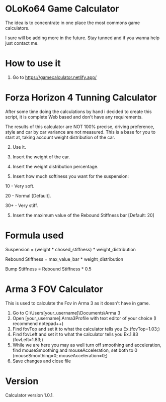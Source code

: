 # OLoKo64 Game Calculator
The idea is to concentrate in one place the most commons game calculators. 

I sure will be adding more in the future. Stay tunned and if you wanna help just contact me.

# How to use it
1. Go to https://gamecalculator.netlify.app/


# Forza Horizon 4 Tunning Calculator

After some time doing the calculations by hand i decided to create this script, it is complete Web based and don't have any requirements.

The results of this calculator are NOT 100% precise, driving preference, style and car by car variance are not measured. This is a base for you to start at, taking account weight distribution of the car.

2. Use it.

2. Insert the weight of the car.
3. Insert the weight distribution percentage.
4. Insert how much softiness you want for the suspension:

10  - Very soft.

20  - Normal [Default].

30+ - Very stiff.

5. Insert the maximum value of the Rebound Stiffness bar [Default: 20]


# Formula used
Suspension = (weight * chosed_stiffness) * weight_distribution

Rebound Stiffness = max_value_bar * weight_distribution

Bump Stiffness = Rebound Stiffness * 0.5


# Arma 3 FOV Calculator
This is used to calculate the Fov in Arma 3 as it doesn't have in game.

1. Go to C:\Users\[your_username]\Documents\Arma 3
2. Open [your_username].Arma3Profile with text editor of your choice (I recommend notepad++)
3. Find fovTop and set it to what the calculator tells you   Ex.(fovTop=1.03;)
4. Find fovLeft and set it to what the calculator tells you  Ex.1.83 (fovLeft=1.83;)
5. While we are here you may as well turn off smoothing and acceleration, find mouseSmoothing and mouseAcceleration, set both to 0 (mouseSmoothing=0; mouseAcceleration=0;)
6. Save changes and close file

# Version
Calculator version 1.0.1.
